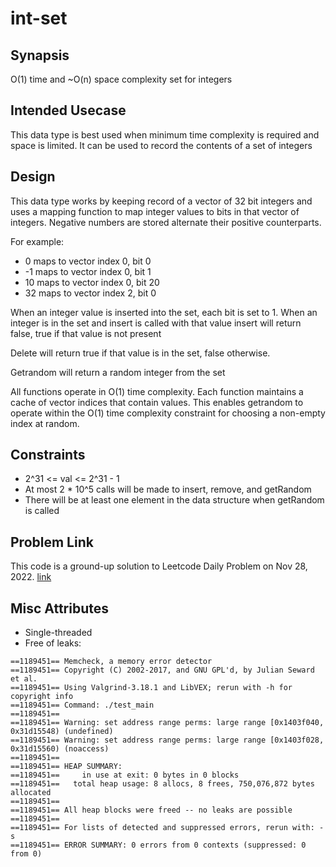 # int-set

## Synapsis

O(1) time and ~O(n) space complexity set for integers

## Intended Usecase

This data type is best used when minimum time complexity is required and space is limited. It can be used to record the contents of a set of integers

## Design

This data type works by keeping record of a vector of 32 bit integers and uses a mapping function to map integer values to bits in that vector of integers. Negative numbers are stored alternate their positive counterparts.

For example:
- 0 maps to vector index 0, bit 0
- -1 maps to vector index 0, bit 1
- 10 maps to vector index 0, bit 20
- 32 maps to vector index 2, bit 0

When an integer value is inserted into the set, each bit is set to 1. When an integer is in the set and insert is called with that value insert will return false, true if that value is not present

Delete will return true if that value is in the set, false otherwise.

Getrandom will return a random integer from the set

All functions operate in O(1) time complexity. Each function maintains a cache of vector indices that contain values. This enables getrandom to operate within the O(1) time complexity constraint for choosing a non-empty index at random.

## Constraints

- 2^31 <= val <= 2^31 - 1
- At most 2 * 10^5 calls will be made to insert, remove, and getRandom
- There will be at least one element in the data structure when getRandom is called

## Problem Link

This code is a ground-up solution to Leetcode Daily Problem on Nov 28, 2022. [link](https://leetcode.com/problems/insert-delete-getrandom-o1/description/?envType=study-plan-v2&envId=top-interview-150)

## Misc Attributes

- Single-threaded
- Free of leaks:
```Valgrind
==1189451== Memcheck, a memory error detector
==1189451== Copyright (C) 2002-2017, and GNU GPL'd, by Julian Seward et al.
==1189451== Using Valgrind-3.18.1 and LibVEX; rerun with -h for copyright info
==1189451== Command: ./test_main
==1189451== 
==1189451== Warning: set address range perms: large range [0x1403f040, 0x31d15548) (undefined)
==1189451== Warning: set address range perms: large range [0x1403f028, 0x31d15560) (noaccess)
==1189451== 
==1189451== HEAP SUMMARY:
==1189451==     in use at exit: 0 bytes in 0 blocks
==1189451==   total heap usage: 8 allocs, 8 frees, 750,076,872 bytes allocated
==1189451== 
==1189451== All heap blocks were freed -- no leaks are possible
==1189451== 
==1189451== For lists of detected and suppressed errors, rerun with: -s
==1189451== ERROR SUMMARY: 0 errors from 0 contexts (suppressed: 0 from 0)
```

